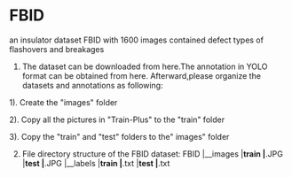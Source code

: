 # FBID
an insulator dataset FBID with 1600 images contained defect types of flashovers and breakages

1. The dataset can be downloaded from here.The annotation in YOLO format can be obtained from here. Afterward,please organize the datasets and annotations as following:

1). Create the "images" folder

2). Copy all the pictures in "Train-Plus" to the "train" folder

3). Copy the "train" and "test" folders to the" images" folder

2. File directory structure of the FBID dataset:
FBID
|__images
  |__train
    |__.JPG
  |__test
    |__.JPG
|__labels
  |__train
    |__.txt
  |__test
    |__.txt
